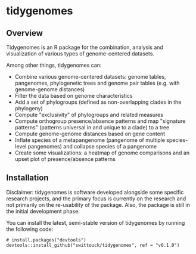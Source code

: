 # tidygenomes

## Overview

Tidygenomes is an R package for the combination, analysis and visualization of various types of genome-centered datasets.

Among other things, tidygenomes can:

* Combine various genome-centered datasets: genome tables, pangenomes, phylogenetic trees and genome pair tables (e.g. with genome-genome distances)
* Filter the data based on genome characteristics
* Add a set of phylogroups (defined as non-overlapping clades in the phylogeny)
* Compute "exclusivity" of phylogroups and related measures
* Compute orthogroup presence/absence patterns and map "signature patterns" (patterns universal in and unique to a clade) to a tree
* Compute genome-genome distances based on gene content
* Inflate species of a metapangenome (pangenome of multiple species-level pangenomes) and collapse species of a pangenome
* Create some visualizations: a heatmap of genome comparisons and an upset plot of presence/absence patterns

## Installation

Disclaimer: tidygenomes is software developed alongside some specific research projects, and the primary focus is currently on the research and not primarily on the re-usability of the package. Also, the package is still in the initial development phase.

You can install the latest, semi-stable version of tidygenomes by running the following code:

    # install.packages("devtools")
    devtools::install_github("swittouck/tidygenomes", ref = "v0.1.0")
